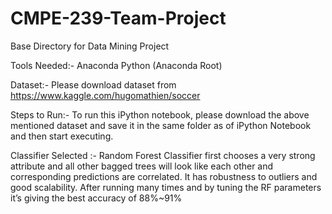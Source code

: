 # CMPE-239-Team-Project
Base Directory for Data Mining Project


Tools Needed:-
Anaconda
Python (Anaconda Root)

Dataset:-
Please download dataset from https://www.kaggle.com/hugomathien/soccer

Steps to Run:-
To run this iPython notebook, please download the above mentioned dataset and save it in the same folder as of iPython Notebook and then start executing.


Classifier Selected :-
Random Forest Classifier first chooses a very strong attribute and all other bagged trees will
look like each other and corresponding predictions are correlated. It has robustness to outliers
and good scalability. After running many times and by tuning the RF parameters it’s giving the
best accuracy of 88%~91%
